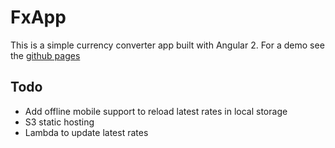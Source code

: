 # FxApp

This is a simple currency converter app built with Angular 2.
For a demo see the [github pages](http://roryq.github.io/fx-app)


## Todo
- Add offline mobile support to reload latest rates in local storage
- S3 static hosting
- Lambda to update latest rates